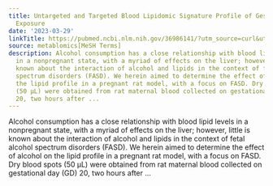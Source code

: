 ```yaml
---
title: Untargeted and Targeted Blood Lipidomic Signature Profile of Gestational Alcohol
  Exposure
date: '2023-03-29'
linkTitle: https://pubmed.ncbi.nlm.nih.gov/36986141/?utm_source=curl&utm_medium=rss&utm_campaign=pubmed-2&utm_content=1Zkrxt7ktlCbHBXEV3v65xxSnkSWNsJ1A6Fq3gBniKhGfIUslK&fc=20210907212339&ff=20230330210616&v=2.17.9.post6+86293ac
source: metablomics[MeSH Terms]
description: Alcohol consumption has a close relationship with blood lipid levels
  in a nonpregnant state, with a myriad of effects on the liver; however, little is
  known about the interaction of alcohol and lipids in the context of fetal alcohol
  spectrum disorders (FASD). We herein aimed to determine the effect of alcohol on
  the lipid profile in a pregnant rat model, with a focus on FASD. Dry blood spots
  (50 µL) were obtained from rat maternal blood collected on gestational day (GD)
  20, two hours after ...
---
```

Alcohol consumption has a close relationship with blood lipid levels in a nonpregnant state, with a myriad of effects on the liver; however, little is known about the interaction of alcohol and lipids in the context of fetal alcohol spectrum disorders (FASD). We herein aimed to determine the effect of alcohol on the lipid profile in a pregnant rat model, with a focus on FASD. Dry blood spots (50 µL) were obtained from rat maternal blood collected on gestational day (GD) 20, two hours after ...